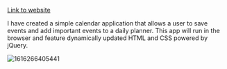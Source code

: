 [Link to website](https://dtm5169.github.io/workplanner/)

I have created a simple calendar application that allows a user to save events and add important events to a daily planner. This app will run in the browser and feature dynamically updated HTML and CSS powered by jQuery.



![1616266405441](https://user-images.githubusercontent.com/76463522/111882454-0f4c0880-898c-11eb-9025-febda6d2856c.png)

